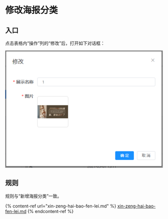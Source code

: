 # 修改海报分类

## 入口

点击表格内“操作”列的“修改”后，打开如下对话框：

![修改海报分类对话框](<../../../../.gitbook/assets/image (45).png>)

## 规则

规则与“新增海报分类”一致。

{% content-ref url="xin-zeng-hai-bao-fen-lei.md" %}
[xin-zeng-hai-bao-fen-lei.md](xin-zeng-hai-bao-fen-lei.md)
{% endcontent-ref %}

